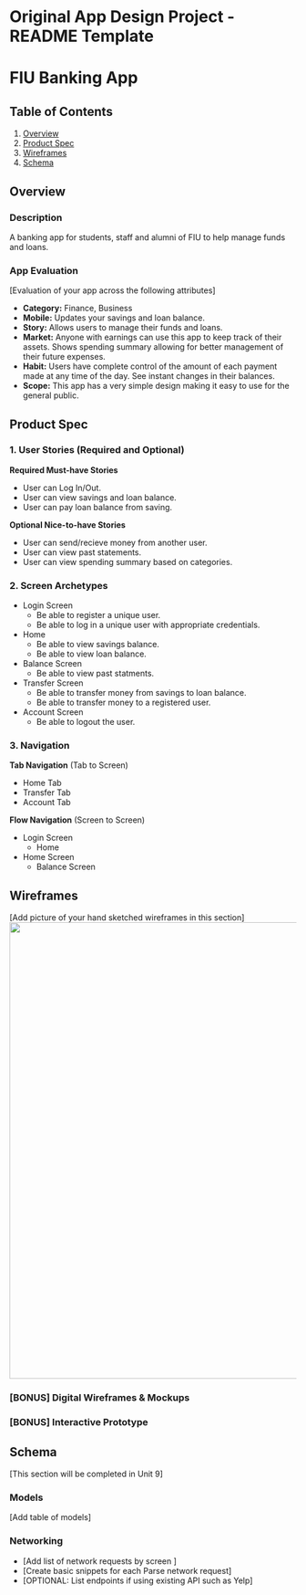 Original App Design Project - README Template
===

# FIU Banking App

## Table of Contents
1. [Overview](#Overview)
1. [Product Spec](#Product-Spec)
1. [Wireframes](#Wireframes)
2. [Schema](#Schema)

## Overview
### Description
A banking app for students, staff and alumni of FIU to help manage funds and loans.

### App Evaluation
[Evaluation of your app across the following attributes]
- **Category:** Finance, Business
- **Mobile:** Updates your savings and loan balance.
- **Story:**  Allows users to manage their funds and loans.
- **Market:** Anyone with earnings can use this app to keep track of their assets. Shows spending summary allowing for better management of their future expenses.
- **Habit:** Users have complete control of the amount of each payment made at any time of the day. See instant changes in their balances.
- **Scope:** This app has a very simple design making it easy to use for the general public.

## Product Spec

### 1. User Stories (Required and Optional)

**Required Must-have Stories**

* User can Log In/Out.
* User can view savings and loan balance.
* User can pay loan balance from saving.

**Optional Nice-to-have Stories**

* User can send/recieve money from another user.
* User can view past statements.
* User can view spending summary based on categories.

### 2. Screen Archetypes

* Login Screen
   * Be able to register a unique user.
   * Be able to log in a unique user with appropriate credentials.
* Home
   * Be able to view savings balance.
   * Be able to view loan balance.
* Balance Screen
   * Be able to view past statments.
* Transfer Screen
   * Be able to transfer money from savings to loan balance.
   * Be able to transfer money to a registered user.
* Account Screen
   * Be able to logout the user.

### 3. Navigation

**Tab Navigation** (Tab to Screen)

* Home Tab
* Transfer Tab
* Account Tab

**Flow Navigation** (Screen to Screen)

* Login Screen
   * Home
* Home Screen
   * Balance Screen

## Wireframes
[Add picture of your hand sketched wireframes in this section]
<img src="https://imgur.com/BYaUs8l.jpg" width=800>

### [BONUS] Digital Wireframes & Mockups

### [BONUS] Interactive Prototype

## Schema 
[This section will be completed in Unit 9]
### Models
[Add table of models]
### Networking
- [Add list of network requests by screen ]
- [Create basic snippets for each Parse network request]
- [OPTIONAL: List endpoints if using existing API such as Yelp]
